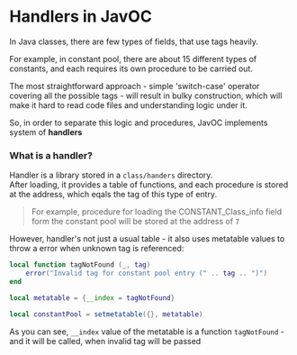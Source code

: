 # Handlers in JavOC
In Java classes, there are few types of fields, that use tags heavily.

For example, in constant pool, there are about 15 different types of constants, and each requires its own procedure to be carried out.

The most straightforward approach - simple 'switch-case' operator covering all the possible tags - will result in bulky construction, which will make it hard to read code files and understanding logic under it. 

So, in order to separate this logic and procedures, JavOC implements system of **handlers**

### What is a handler?

Handler is a library stored in a `class/handers` directory.  
After loading, it provides a table of functions, and each procedure is stored at the address, which eqals the tag of this type of entry.

> For example, procedure for loading the CONSTANT_Class_info field form the constant pool will be stored at the address of `7`

However, handler's not just a usual table - it also uses metatable values to throw a error when unknown tag is referenced:
```lua
local function tagNotFound (_, tag)
	error("Invalid tag for constant pool entry (" .. tag .. ")")
end

local metatable = {__index = tagNotFound}

local constantPool = setmetatable({}, metatable)
```

As you can see, `__index` value of the metatable is a function `tagNotFound` - and it will be called, when invalid tag will be passed